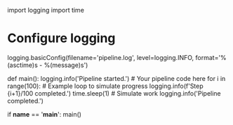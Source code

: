 import logging
import time

# Configure logging
logging.basicConfig(filename='pipeline.log', level=logging.INFO, format='%(asctime)s - %(message)s')

def main():
    logging.info('Pipeline started.')
    # Your pipeline code here
    for i in range(100):  # Example loop to simulate progress
        logging.info(f'Step {i+1}/100 completed.')
        time.sleep(1)  # Simulate work
    logging.info('Pipeline completed.')

if __name__ == '__main__':
    main()
